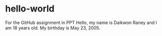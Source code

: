 # hello-world
For the GitHub assignment in PPT
Hello, my name is Daikwon Raney and I am 18 years old.
	My birthday is May 23, 2005.
